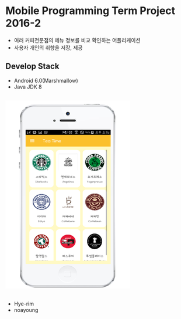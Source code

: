 # Mobile Programming Term Project 2016-2
- 여러 커피전문점의 메뉴 정보를 비교 확인하는 어플리케이션
- 사용자 개인의 취향을 저장, 제공

## Develop Stack
- Android 6.0(Marshmallow)
- Java JDK 8


##
![image 1](https://github.com/hye-rim/Images/blob/master/mobile_term_project-2016-2/main.png)

## 
- Hye-rim
- noayoung
